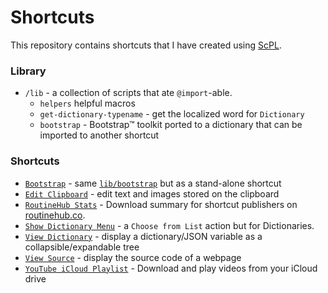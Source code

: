 # Shortcuts

This repository contains shortcuts that I have created using [ScPL](https://scpl.dev).

### Library

* `/lib` - a collection of scripts that ate `@import`-able.
  - `helpers` helpful macros
  - `get-dictionary-typename` - get the localized word for `Dictionary`
  - `bootstrap` - Bootstrap&trade; toolkit ported to a dictionary that can be imported to another shortcut

### Shortcuts

* [`Bootstrap`](Bootstrap.scpl) - same [`lib/bootstrap`](lib/bootstrap) but as a stand-alone shortcut
* [`Edit Clipboard`](Edit%20Clipboard.scpl) - edit text and images stored on the clipboard
* [`RoutineHub Stats`](RoutineHub%20Stats.scpl) - Download summary for shortcut publishers on [routinehub.co](https://routinehub.co).
* [`Show Dictionary Menu`](Show%20Dictionary%20Menu.scpl) - a `Choose from List` action but for Dictionaries.
* [`View Dictionary`](View%20Dictionary.scpl) - display a dictionary/JSON variable as a collapsible/expandable tree
* [`View Source`](View%20Source.scpl) - display the source code of a webpage
* [`YouTube iCloud Playlist`](YouTube%20iCloud%20Playlist.scpl) - Download and play videos from your iCloud drive
